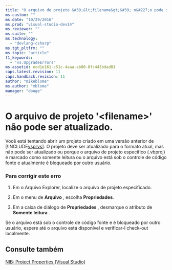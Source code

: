 ```yaml
---
title: "O arquivo de projeto &#39;&lt;filename&gt;&#39; n&#227;o pode ser atualizado. | Microsoft Docs"
ms.custom: ""
ms.date: "10/29/2016"
ms.prod: "visual-studio-dev14"
ms.reviewer: ""
ms.suite: ""
ms.technology: 
  - "devlang-csharp"
ms.tgt_pltfrm: ""
ms.topic: "article"
f1_keywords: 
  - "vs.UpgradeErrors"
ms.assetid: ecd1e161-c51c-4aaa-ab80-8fc443bdad81
caps.latest.revision: 11
caps.handback.revision: 11
author: "mikeblome"
ms.author: "mblome"
manager: "douge"
---
```

# O arquivo de projeto &#39;&lt;filename&gt;&#39; n&#227;o pode ser atualizado.
Você está tentando abrir um projeto criado em uma versão anterior de [!INCLUDE[vsprvs](../code-quality/includes/vsprvs_md.md)].  O projeto deve ser atualizado para o formato atual, mas não pode ser atualizado ou porque o arquivo de projeto específico \(.vbproj\) é marcado como somente leitura ou o arquivo está sob o controle de código fonte e atualmente é bloqueado por outro usuário.  
  
### Para corrigir este erro  
  
1.  Em o Arquivo Explorer, localize o arquivo de projeto especificado.  
  
2.  Em o menu de **Arquivo** , escolha **Propriedades**.  
  
3.  Em a caixa de diálogo de **Propriedades** , desmarque o atributo de **Somente leitura** .  
  
 Se o arquivo está sob o controle de código fonte e é bloqueado por outro usuário, espere até o arquivo está disponível e verificar\-l check\-out localmente.  
  
## Consulte também  
 [NIB: Project Properties \(Visual Studio\)](http://msdn.microsoft.com/pt-br/eb4c97ed-f667-4850-98d0-6e2a4d21bbca)